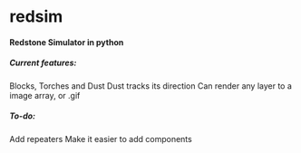 # redsim
#### Redstone Simulator in python
##### Current features:
Blocks, Torches and Dust
Dust tracks its direction
Can render any layer to a image array, or .gif
##### To-do:
Add repeaters
Make it easier to add components